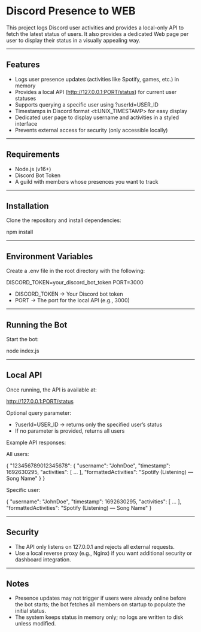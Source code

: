 # Discord Presence to WEB

This project logs Discord user activities and provides a local-only API to fetch the latest status of users.
It also provides a dedicated Web page per user to display their status in a visually appealing way.

---

## Features
- Logs user presence updates (activities like Spotify, games, etc.) in memory
- Provides a local API (http://127.0.0.1:PORT/status) for current user statuses
- Supports querying a specific user using ?userId=USER_ID
- Timestamps in Discord format <t:UNIX_TIMESTAMP> for easy display
- Dedicated user page to display username and activities in a styled interface
- Prevents external access for security (only accessible locally)

---

## Requirements
- Node.js (v16+)
- Discord Bot Token
- A guild with members whose presences you want to track

---

## Installation
Clone the repository and install dependencies:

npm install

---

## Environment Variables
Create a .env file in the root directory with the following:

DISCORD_TOKEN=your_discord_bot_token
PORT=3000

- DISCORD_TOKEN → Your Discord bot token
- PORT → The port for the local API (e.g., 3000)

---

## Running the Bot
Start the bot:

node index.js

---

## Local API
Once running, the API is available at:

http://127.0.0.1:PORT/status

Optional query parameter:
- ?userId=USER_ID → returns only the specified user’s status
- If no parameter is provided, returns all users

Example API responses:

All users:

{
  "123456789012345678": {
    "username": "JohnDoe",
    "timestamp": 1692630295,
    "activities": [ ... ],
    "formattedActivities": "Spotify (Listening) — Song Name"
  }
}

Specific user:

{
  "username": "JohnDoe",
  "timestamp": 1692630295,
  "activities": [ ... ],
  "formattedActivities": "Spotify (Listening) — Song Name"
}

---

## Security
- The API only listens on 127.0.0.1 and rejects all external requests.
- Use a local reverse proxy (e.g., Nginx) if you want additional security or dashboard integration.

---

## Notes
- Presence updates may not trigger if users were already online before the bot starts; the bot fetches all members on startup to populate the initial status.
- The system keeps status in memory only; no logs are written to disk unless modified.
